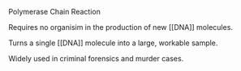 Polymerase Chain Reaction

Requires no organisim in the production of new [[DNA]] molecules.

Turns a single [[DNA]] molecule into a large, workable sample. 

Widely used in criminal forensics and murder cases.

